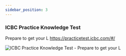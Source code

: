 ```yaml
---
sidebar_position: 3
---
```

### ICBC Practice Knowledge Test  
Prepare to get your L
https://practicetest.icbc.com/#/    
  
![ICBC Practice Knowledge Test - Prepare to get your L](https://github.com/cityguidepro/wiki-cgp/assets/41143538/9e470e4f-d9c6-4e6b-b8de-e319f5c6ff2e)
